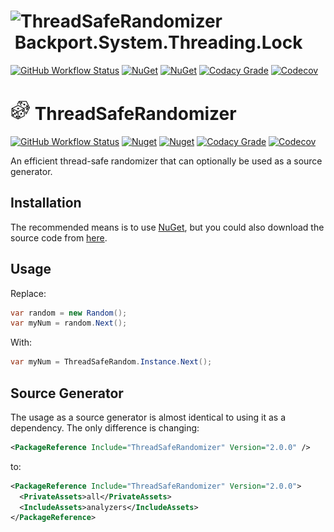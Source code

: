 # ![ThreadSafeRandomizer](https://raw.githubusercontent.com/MarkCiliaVincenti/Backport.System.Threading.Lock/master/logo32.png)&nbsp;Backport.System.Threading.Lock
[![GitHub Workflow Status](https://img.shields.io/github/actions/workflow/status/MarkCiliaVincenti/Backport.System.Threading.Lock/dotnet.yml?branch=master&logo=github&style=flat)](https://actions-badge.atrox.dev/MarkCiliaVincenti/Backport.System.Threading.Lock/goto?ref=master) [![NuGet](https://img.shields.io/nuget/v/Backport.System.Threading.Lock?label=NuGet&logo=nuget&style=flat)](https://www.nuget.org/packages/Backport.System.Threading.Lock) [![NuGet](https://img.shields.io/nuget/dt/Backport.System.Threading.Lock?logo=nuget&style=flat)](https://www.nuget.org/packages/Backport.System.Threading.Lock) [![Codacy Grade](https://img.shields.io/codacy/grade/46617e1e645948ce9799026c84b7f1e1?style=flat)](https://app.codacy.com/gh/MarkCiliaVincenti/Backport.System.Threading.Lock/dashboard) [![Codecov](https://img.shields.io/codecov/c/github/MarkCiliaVincenti/Backport.System.Threading.Lock?label=coverage&logo=codecov&style=flat)](https://app.codecov.io/gh/MarkCiliaVincenti/Backport.System.Threading.Lock)


# ![ThreadSafeRandomizer](https://raw.githubusercontent.com/MarkCiliaVincenti/ThreadSafeRandomizer/master/logo32.png)&nbsp;ThreadSafeRandomizer
 [![GitHub Workflow Status](https://img.shields.io/github/actions/workflow/status/MarkCiliaVincenti/ThreadSafeRandomizer/dotnet.yml?branch=master&logo=github&style=flat)](https://actions-badge.atrox.dev/MarkCiliaVincenti/ThreadSafeRandomizer/goto?ref=master) [![Nuget](https://img.shields.io/nuget/v/ThreadSafeRandomizer?label=ThreadSafeRandomizer&logo=nuget&style=flat)](https://www.nuget.org/packages/ThreadSafeRandomizer) [![Nuget](https://img.shields.io/nuget/dt/ThreadSafeRandomizer?logo=nuget&style=flat)](https://www.nuget.org/packages/ThreadSafeRandomizer) [![Codacy Grade](https://img.shields.io/codacy/grade/0484dc914e334c84836d22e9f884225e?style=flat)](https://app.codacy.com/gh/MarkCiliaVincenti/ThreadSafeRandomizer/dashboard) [![Codecov](https://img.shields.io/codecov/c/github/MarkCiliaVincenti/ThreadSafeRandomizer?label=coverage&logo=codecov&style=flat)](https://app.codecov.io/gh/MarkCiliaVincenti/ThreadSafeRandomizer)

An efficient thread-safe randomizer that can optionally be used as a source generator.

## Installation
The recommended means is to use [NuGet](https://www.nuget.org/packages/ThreadSafeRandomizer), but you could also download the source code from [here](https://github.com/MarkCiliaVincenti/ThreadSafeRandomizer/releases).

## Usage
Replace:
```csharp
var random = new Random();
var myNum = random.Next();
```

With:
```csharp
var myNum = ThreadSafeRandom.Instance.Next();
```

## Source Generator
The usage as a source generator is almost identical to using it as a dependency. The only difference is changing:

```xml
<PackageReference Include="ThreadSafeRandomizer" Version="2.0.0" />  
```

to:

```xml
<PackageReference Include="ThreadSafeRandomizer" Version="2.0.0">
  <PrivateAssets>all</PrivateAssets>
  <IncludeAssets>analyzers</IncludeAssets>
</PackageReference>
```
